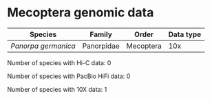 # Mecoptera genomic data

| Species | Family | Order | Data type |
| -- | --- | --- | --- |
| *Panorpa germanica* | Panorpidae | Mecoptera | 10x |

Number of species with Hi-C data: 0

Number of species with PacBio HiFi data: 0

Number of species with 10X data: 1
